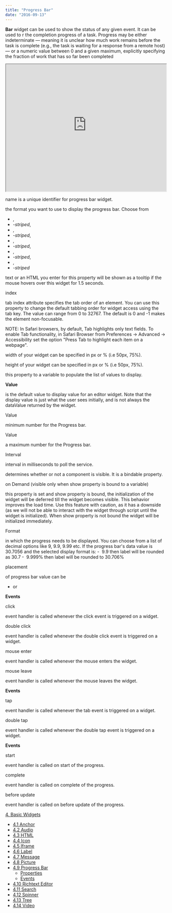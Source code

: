 ```yaml
---
title: "Progress Bar"
date: "2016-09-13"
---
```


**Bar** widget can be used to show the status of any given event. It can be used to r the completion progress of a task. Progress may be either indeterminate — meaning it is unclear how much work remains before the task is complete (e.g., the task is waiting for a response from a remote host) — or a numeric value between 0 and a given maximum, explicitly specifying the fraction of work that has so far been completed

<iframe width="100%" height="400" style="background-color: snow;" allowtransparency="true" src="https://apps.wavemakeronline.com/documentation_snippets/#/ProgressBar">Bar</iframe>

name is a unique identifier for progress bar widget.

the format you want to use to display the progress bar. Choose from

- ,
- _\-striped_,
- ,
- _\-striped_,
- ,
- _\-striped_,
- ,
- _\-striped_,
- ,
- _\-striped_

text or an HTML you enter for this property will be shown as a tooltip if the mouse hovers over this widget for 1.5 seconds.

index

tab index attribute specifies the tab order of an element. You can use this property to change the default tabbing order for widget access using the tab key. The value can range from 0 to 32767. The default is 0 and -1 makes the element non-focusable.

NOTE: In Safari browsers, by default, Tab highlights only text fields. To enable Tab functionality, in Safari Browser from Preferences -> Advanced -> Accessibility set the option "Press Tab to highlight each item on a webpage".

width of your widget can be specified in px or % (i.e 50px, 75%).

height of your widget can be specified in px or % (i.e 50px, 75%).

this property to a variable to populate the list of values to display.

**Value**

is the default value to display value for an editor widget. Note that the display value is just what the user sees initially, and is not always the dataValue returned by the widget.

Value

minimum number for the Progress bar.

Value

a maximum number for the Progress bar.

Interval

interval in milliseconds to poll the service.

determines whether or not a component is visible. It is a bindable property.

on Demand (visible only when show property is bound to a variable)

this property is set and show property is bound, the initialization of the widget will be deferred till the widget becomes visible. This behavior improves the load time. Use this feature with caution, as it has a downside (as we will not be able to interact with the widget through script until the widget is initialized). When show property is not bound the widget will be initialized immediately.

Format

in which the progress needs to be displayed. You can choose from a list of decimal options like 9, 9.9, 9.99 etc. If the progress bar's data value is 30.7056 and the selected display format is: -  9.9 then label will be rounded as 30.7 -  9.999% then label will be rounded to 30.706%

placement

of progress bar value can be

- or

**Events**

click

event handler is called whenever the click event is triggered on a widget.

double click

event handler is called whenever the double click event is triggered on a widget.

mouse enter

event handler is called whenever the mouse enters the widget.

mouse leave

event handler is called whenever the mouse leaves the widget.

**Events**

tap

event handler is called whenever the tab event is triggered on a widget.

double tap

event handler is called whenever the double tap event is triggered on a widget.

**Events**

start

event handler is called on start of the progress.

complete

event handler is called on complete of the progress.

before update

event handler is called on before update of the progress.

[4\. Basic Widgets](/learn/app-development/widgets/widget-library/#basic)

- [4.1 Anchor](/learn/app-development/widgets/basic/anchor/)
- [4.2 Audio](/learn/app-development/widgets/media-widgets/)
- [4.3 HTML](/learn/app-development/widgets/basic/html/)
- [4.4 Icon](/learn/app-development/widgets/basic/icon/)
- [4.5 Iframe](/learn/app-development/widgets/basic/iframe/)
- [4.6 Label](/learn/app-development/widgets/basic/label/)
- [4.7 Message](/learn/app-development/widgets/basic/message/)
- [4.8 Picture](/learn/app-development/widgets/media-widgets/)
- [4.9 Progress Bar](/learn/app-development/widgets/basic/progress-bar/)
    - [Properties](#properties)
    - [Events](#events)
- [4.10 Richtext Editor](/learn/app-development/widgets/basic/richtext-editor/)
- [4.11 Search](/learn/app-development/widgets/basic/search/)
- [4.12 Spinner](/learn/app-development/widgets/basic/spinner/)
- [4.13 Tree](/learn/app-development/widgets/basic/tree/)
- [4.14 Video](/learn/app-development/widgets/media-widgets/)
